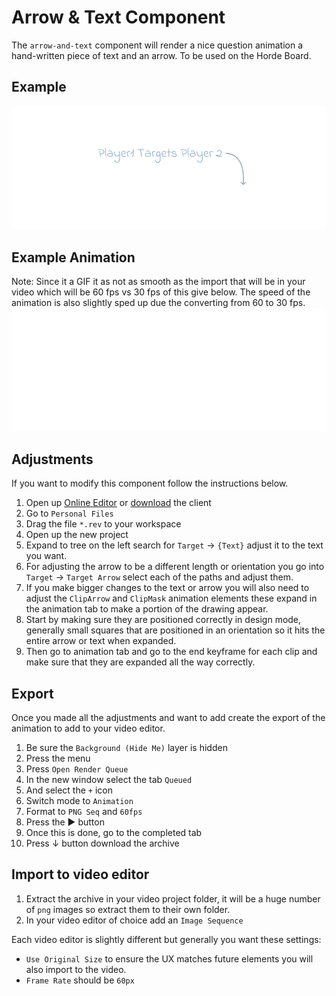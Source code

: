 # Arrow & Text Component
The `arrow-and-text` component will render a nice question animation a hand-written piece of text and an arrow. To be used on the Horde Board.

## Example 
![example](assets/example.png)

## Example Animation
Note: Since it a GIF it as not as smooth as the import that will be in your video which will be 60 fps vs 30 fps of this give below. The speed of the animation is also slightly sped up due the converting from 60 to 30 fps.
![example](assets/example.gif)

## Adjustments
If you want to modify this component follow the instructions below.
1. Open up [Online Editor](https://editor.rive.app/) or [download](https://rive.app/downloads) the client 
2. Go to `Personal Files`
3. Drag the file `*.rev` to your workspace
4. Open up the new project
5. Expand to tree on the left search for `Target` → `{Text}` adjust it to the text you want.
6. For adjusting the arrow to be a different length or orientation you go into `Target` → `Target Arrow` select each of the paths and adjust them.
7. If you make bigger changes to the text or arrow you will also need to adjust the `ClipArrow` and `ClipMask` animation elements these expand in the animation tab to make a portion of the drawing appear.
8. Start by making sure they are positioned correctly in design mode, generally small squares that are positioned in an orientation so it hits the entire arrow or text when expanded.
9. Then go to animation tab and go to the end keyframe for each clip and make sure that they are expanded all the way correctly.


## Export
Once you made all the adjustments and want to add create the export of the animation to add to your video editor.

1. Be sure the `Background (Hide Me)` layer is hidden
2. Press the menu
3. Press `Open Render Queue`
4. In the new window select the tab `Queued`
5. And select the `+` icon
6. Switch mode to `Animation`
7. Format to `PNG Seq` and `60fps`
8. Press the ▶ button
9. Once this is done, go to the completed tab
10. Press ↓ button download the archive

## Import to video editor

1. Extract the archive in your video project folder, it will be a huge number of `png` images so extract them to their own folder.
2. In your video editor of choice add an `Image Sequence`

Each video editor is slightly different but generally you want these settings:
- `Use Original Size` to ensure the UX matches future elements you will also import to the video. 
- `Frame Rate` should be `60px`
